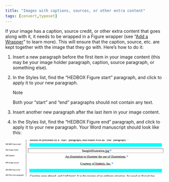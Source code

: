 ```yaml
---
title: "Images with captions, sources, or other extra content"
tags: [convert,typeset]
---
```

 
<html><body><section data-type="chapter" class="hsecchapter" data-hederis-type="hsecchapter" id="images-with-captions-etc" data-pi-attrs="id: images-with-captions-etc; data-tags: convert,typeset;" role="doc-chapter" data-tags="convert,typeset" data-author-name=" " data-book-title=" " title="Images with captions, sources, or other extra content"><p class="hblkp" data-hederis-type="hblkp" id="pIX48Xl4s">If your image has a caption, source credit, or other extra content that goes along with it, it needs to be wrapped in a Figure wrapper (see &#8220;<a href="{% link _docs/add-a-wrapper.md %}" data-hederis-type="hspana" id="p1bH6su2I"><span class="Hyperlink" data-hederis-type="hspnspan" id="pcrOhcLIu">Add a Wrapper</span></a>&#8221; to learn more). This will ensure that the caption, source, etc. are kept together with the image that they go with. Here&#8217;s how to do it:</p><ol class="hwprnumlist" data-hederis-type="hwprnumlist" id="pbiqY64XY"><li class="hblkoli" data-hederis-type="hblkoli" id="liNAV6Rdmm"><p class="hblkoli" data-hederis-type="hblklip" id="p5BoFkOwU">Insert a new paragraph before the first item in your image content (this may be your image holder paragraph, caption, source paragraph, or something else).</p></li><li class="hblkoli" data-hederis-type="hblkoli" id="liKKuJ9RxR"><p class="hblkoli" data-hederis-type="hblklip" id="pM7ocsFtb">In the Styles list, find the &#8220;HEDBOX Figure start&#8221; paragraph, and click to apply it to your new paragraph.</p><aside class="hwprbox box" data-hederis-type="hwprbox" id="p577cBnAs" data-type="sidebar"><p class="hblktype" data-hederis-type="hblktype" id="pK9386N2B">Note</p><p class="hblkp" data-hederis-type="hblkp" id="pH5jFzrIZ">Both your &#8220;start&#8221; and &#8220;end&#8221; paragraphs should not contain any text.</p></aside></li><li class="hblkoli" data-hederis-type="hblkoli" id="likHwq231S"><p class="hblkoli" data-hederis-type="hblklip" id="pk3T7fwNg">Insert another new paragraph after the last item in your image content.</p></li><li class="hblkoli" data-hederis-type="hblkoli" id="lidUblEs5F"><p class="hblkoli" data-hederis-type="hblklip" id="p3fCXFm2v">In the Styles list, find the &#8220;HEDBOX Figure end&#8221; paragraph, and click to apply it to your new paragraph. Your Word manuscript should look like this:</p></li></ol><img data-hederis-type="hblkimg" class="hblkimg" id="paMN7ayjz" src="/images/image_2.png" data-img-src="/images/image_2.png"/></section></body></html>
